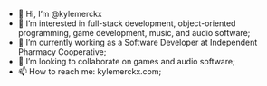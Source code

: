 - 👋 Hi, I’m @kylemerckx
- 👀 I’m interested in full-stack development, object-oriented programming, game development, music, and audio software;
- 🌱 I’m currently working as a Software Developer at Independent Pharmacy Cooperative;
- 💞️ I’m looking to collaborate on games and audio software;
- 📫 How to reach me: kylemerckx.com;

<!---
kylemerckx/kylemerckx is a ✨ special ✨ repository because its `README.md` (this file) appears on your GitHub profile.
You can click the Preview link to take a look at your changes.
--->
